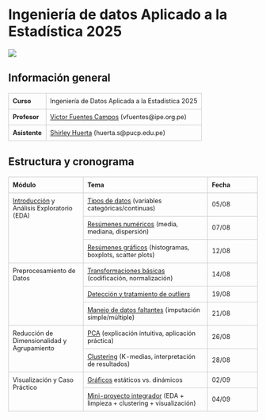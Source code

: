 # Ingeniería de datos Aplicado a la Estadística 2025


<div> <img src="https://cdn.www.gob.pe/uploads/campaign/photo/000/069/252/Banner-4.jpg" max-width="600px"/> </div>


## Información general

<table style="width:100%; border-collapse: collapse; font-size:0.9em;">
  <tbody>
    <tr>
      <td style="border:1px solid #ccc; padding:8px; font-weight:bold; vertical-align:top;">
        Curso
      </td>
      <td style="border:1px solid #ccc; padding:8px; vertical-align:top;">
        Ingeniería de Datos Aplicada a la Estadística 2025
      </td>
    </tr>
    <tr>
      <td style="border:1px solid #ccc; padding:8px; font-weight:bold; vertical-align:top;">
        Profesor
      </td>
      <td style="border:1px solid #ccc; padding:8px; vertical-align:top;">
        <a href="https://www.linkedin.com/in/vfuentesc/">Víctor Fuentes Campos</a> (vfuentes@ipe.org.pe)
      </td>
    </tr>
    <tr>
      <td style="border:1px solid #ccc; padding:8px; font-weight:bold; vertical-align:top;">
        Asistente
      </td>
      <td style="border:1px solid #ccc; padding:8px; vertical-align:top;">
        <a href="https://www.linkedin.com/in/shirley-huerta/">Shirley Huerta</a> (huerta.s@pucp.edu.pe)
      </td>
    </tr>
  </tbody>
</table>

## Estructura y cronograma

<table style="width:100%; border-collapse: collapse; font-size:0.9em;">
  <colgroup>
    <col style="width:30%;">
    <col style="width:50%;">
    <col style="width:20%;">
  </colgroup>
  <thead>
    <tr>
      <th style="border:1px solid #ccc; padding:8px; text-align:left;">Módulo</th>
      <th style="border:1px solid #ccc; padding:8px; text-align:left;">Tema</th>
      <th style="border:1px solid #ccc; padding:8px; text-align:left;">Fecha</th>
    </tr>
  </thead>
  <tbody>
    <tr>
      <td rowspan="3" style="border:1px solid #ccc; padding:8px; vertical-align:top;">
        <a href="https://vfuentesc.quarto.pub/0-intro/">Introducción</a> y Análisis Exploratorio (EDA)
      </td>
      <td style="border:1px solid #ccc; padding:8px;">
        <a href="https://vfuentesc.quarto.pub/1-tipos/">Tipos de datos</a> (variables categóricas/continuas)
      </td>
      <td style="border:1px solid #ccc; padding:8px;">05/08</td>
    </tr>
    <tr>
      <td style="border:1px solid #ccc; padding:8px;">
        <a href="https://vfuentesc.quarto.pub/2-resumenes-numericos/">Resúmenes numéricos</a> (media, mediana, dispersión)
      </td>
      <td style="border:1px solid #ccc; padding:8px;">07/08</td>
    </tr>
    <tr>
      <td style="border:1px solid #ccc; padding:8px;">
        <a href="https://vfuentesc.quarto.pub/3-resumenes-graficos/">Resúmenes gráficos</a> (histogramas, boxplots, scatter plots)
      </td>
      <td style="border:1px solid #ccc; padding:8px;">12/08</td>
    </tr>
    <tr>
      <td rowspan="3" style="border:1px solid #ccc; padding:8px; vertical-align:top;">
        Preprocesamiento de Datos
      </td>
      <td style="border:1px solid #ccc; padding:8px;">
        <a href="https://vfuentesc.quarto.pub/4-transformaciones/">Transformaciones básicas</a> (codificación, normalización)
      </td>
      <td style="border:1px solid #ccc; padding:8px;">14/08</td>
    </tr>
    <tr>
      <td style="border:1px solid #ccc; padding:8px;">
        <a href="https://vfuentesc.quarto.pub/5-atipicos/">Detección y tratamiento de outliers</a>
      </td>
      <td style="border:1px solid #ccc; padding:8px;">19/08</td>
    </tr>
    <tr>
      <td style="border:1px solid #ccc; padding:8px;">
        <a href="https://vfuentesc.quarto.pub/6-imputacion/">Manejo de datos faltantes</a>  (imputación simple/múltiple)
      </td>
      <td style="border:1px solid #ccc; padding:8px;">21/08</td>
    </tr>
    <tr>
      <td rowspan="2" style="border:1px solid #ccc; padding:8px; vertical-align:top;">
        Reducción de Dimensionalidad y Agrupamiento
      </td>
      <td style="border:1px solid #ccc; padding:8px;">
        <a href="https://vfuentesc.quarto.pub/7-pca/">PCA</a> (explicación intuitiva, aplicación práctica)
      </td>
      <td style="border:1px solid #ccc; padding:8px;">26/08</td>
    </tr>
    <tr>
      <td style="border:1px solid #ccc; padding:8px;">
        <a href="https://vfuentesc.quarto.pub/8-clustering/">Clustering</a> (K-medias, interpretación de resultados)
      </td>
      <td style="border:1px solid #ccc; padding:8px;">28/08</td>
    </tr>
    <tr>
      <td rowspan="2" style="border:1px solid #ccc; padding:8px; vertical-align:top;">
        Visualización y Caso Práctico
      </td>
      <td style="border:1px solid #ccc; padding:8px;">
        <a href="https://vfuentesc.quarto.pub/9-dataviz/">Gráficos</a> estáticos vs. dinámicos
      </td>
      <td style="border:1px solid #ccc; padding:8px;">02/09</td>
    </tr>
    <tr>
      <td style="border:1px solid #ccc; padding:8px;">
        <a href="https://vfuentesc.quarto.pub/10-mini/">Mini-proyecto integrador</a> (EDA + limpieza + clustering + visualización)
      </td>
      <td style="border:1px solid #ccc; padding:8px;">04/09</td>
    </tr>
  </tbody>
</table>
